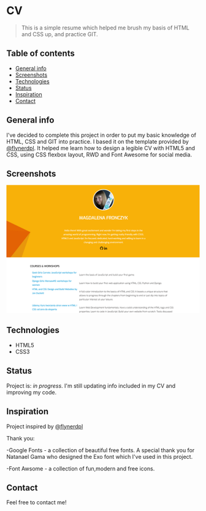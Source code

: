 # CV

> This is a simple resume which helped me brush my basis of HTML and CSS up, and practice GIT.

## Table of contents

- [General info](#general-info)
- [Screenshots](#screenshots)
- [Technologies](#technologies)
- [Status](#status)
- [Inspiration](#inspiration)
- [Contact](#contact)

## General info

I've decided to complete this project in order to put my basic knowledge of HTML, CSS and GIT into practice. I based it on the template provided by [@flynerdpl](https://www.flynerd.pl/). It helped me learn how to design a legible CV with HTML5 and CSS, using CSS flexbox layout, RWD and Font Awesome for social media.

## Screenshots

![Example screenshot](./img/screenshot.png)

## Technologies

- HTML5
- CSS3

## Status

Project is: _in progress_. I'm still updating info included in my CV and improving my code.

## Inspiration

Project inspired by [@flynerdpl](https://www.flynerd.pl/)

Thank you:

-Google Fonts - a collection of beautiful free fonts. A special thank you for Natanael Gama who designed the Exo font which I've used in this project.

-Font Awsome - a collection of fun,modern and free icons.

## Contact

Feel free to contact me!
